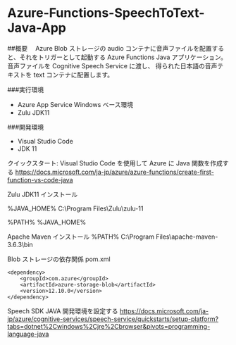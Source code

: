 # Azure-Functions-SpeechToText-Java-App

##概要
　Azure Blob ストレージの audio コンテナに音声ファイルを配置すると、それをトリガーとして起動する Azure Functions Java アプリケーション。音声ファイルを Cognitive Speech Service に渡し、 得られた日本語の音声テキストを text コンテナに配置します。

###実行環境
- Azure App Service Windows ベース環境
- Zulu JDK11

###開発環境
- Visual Studio Code
- JDK 11

クイックスタート: Visual Studio Code を使用して Azure に Java 関数を作成する
https://docs.microsoft.com/ja-jp/azure/azure-functions/create-first-function-vs-code-java


Zulu JDK11 インストール

%JAVA_HOME%
C:\Program Files\Zulu\zulu-11

%PATH%
%JAVA_HOME%

Apache Maven インストール
%PATH%
C:\Program Files\apache-maven-3.6.3\bin

Blob ストレージの依存関係 pom.xml

    <dependency>
        <groupId>com.azure</groupId>
        <artifactId>azure-storage-blob</artifactId>
        <version>12.10.0</version>
    </dependency>

Speech SDK JAVA 開発環境を設定する
https://docs.microsoft.com/ja-jp/azure/cognitive-services/speech-service/quickstarts/setup-platform?tabs=dotnet%2Cwindows%2Cjre%2Cbrowser&pivots=programming-language-java
